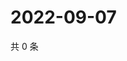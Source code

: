 # 2022-09-07

共 0 条

<!-- BEGIN WEIBO -->
<!-- 最后更新时间 Wed Sep 07 2022 23:18:31 GMT+0800 (China Standard Time) -->

<!-- END WEIBO -->
